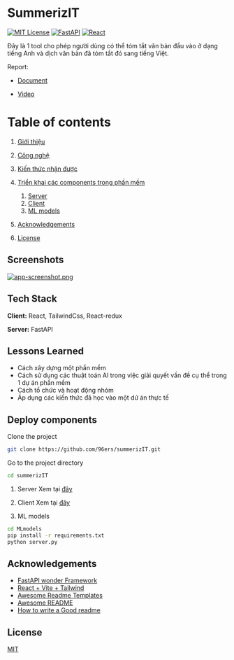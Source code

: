 # SummerizIT

[![MIT License](https://img.shields.io/badge/License-MIT-green.svg)](https://choosealicense.com/licenses/mit/)
[![FastAPI](https://img.shields.io/badge/FastAPI-005571?style=for-the-badge&logo=fastapi)](https://github.com/tiangolo/fastapi)
[![React](https://img.shields.io/badge/React-005571?style=for-the-badge&logo=react)](https://reactjs.org/)

Đây là 1 tool cho phép người dùng có thể tóm tắt văn bản đầu vào ở dạng tiếng Anh và dịch văn bản đã tóm tắt đó sang tiếng Việt.

Report: 
- [Document](https://docs.google.com/document/d/16IPqHi2OJUOHnKkTJp9PqMHG_VnUT1gB37gHKTxGKOY/edit?usp=sharing)


- [Video](https://drive.google.com/drive/folders/1Q_DyHPz0xmShHvHyOr_PPgryo1ul51JM?usp=sharing)
# Table of contents

1. [Giới thiệu](#summerizIT)

2. [Công nghệ](#tech-stack)
3. [Kiến thức nhận được](#lessons-learned)
4. [Triển khai các components trong phần mềm](#deploy-components)
   1. [Server](server/README.md)
   2. [Client](client/README.md)
   3. [ML models](#deploy-components)
5. [Acknowledgements](#acknowledgements)
6. [License](#license)

## Screenshots

[![app-screenshot.png](https://i.postimg.cc/8CS5CwTc/app-screenshot.png)](https://postimg.cc/rDfcn102)
## Tech Stack

**Client:** React, TailwindCss, React-redux

**Server:** FastAPI
## Lessons Learned

- Cách xây dựng một phần mềm
- Cách sử dụng các thuật toán AI trong việc giải quyết vấn đề cụ thể trong 1 dự án phần mềm
- Cách tổ chức và hoạt động nhóm 
- Áp dụng các kiến thức đã học vào một dứ án thực tế

## Deploy components

Clone the project

```bash
git clone https://github.com/96ers/summerizIT.git
```

Go to the project directory

```bash
cd summerizIT
```

1. Server
Xem tại [đây](server/README.md)

2. Client
Xem tại [đây](client/README.md)

3. ML models
```bash
cd MLmodels
pip install -r requirements.txt
python server.py
```

## Acknowledgements
- [FastAPI wonder Framework](https://fastapi.tiangolo.com/)
- [React + Vite + Tailwind](https://vitejs.dev/guide/)
- [Awesome Readme Templates](https://awesomeopensource.com/project/elangosundar/awesome-README-templates)
- [Awesome README](https://github.com/matiassingers/awesome-readme)
- [How to write a Good readme](https://bulldogjob.com/news/449-how-to-write-a-good-readme-for-your-github-project)



## License

[MIT](LICENSE)
